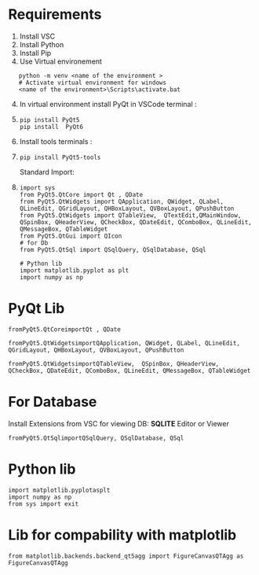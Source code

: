 # Requirements

1. Install VSC
2. Install Python
3. Install Pip
4. Use Virtual environement
```
   python -m venv <name of the environment > 
   # Activate virtual environment for windows 
   <name of the environment>\Scripts\activate.bat 
   ```
4. In virtual environment install PyQt in VSCode terminal :
5. ```
   pip install PyQt5 
   pip install  PyQt6
   ```
6. Install tools terminals :
7. ```
   pip install PyQt5-tools
   ```

   Standard Import:
8. ```
   import sys
   from PyQt5.QtCore import Qt , QDate 
   from PyQt5.QtWidgets import QApplication, QWidget, QLabel, QLineEdit, QGridLayout, QHBoxLayout, QVBoxLayout, QPushButton
   from PyQt5.QtWidgets import QTableView,  QTextEdit,QMainWindow, QSpinBox, QHeaderView, QCheckBox, QDateEdit, QComboBox, QLineEdit, QMessageBox, QTableWidget
   from PyQt5.QtGui import QIcon
   # for Db
   from PyQt5.QtSql import QSqlQuery, QSqlDatabase, QSql

   # Python lib
   import matplotlib.pyplot as plt
   import numpy as np 
   ```

# PyQt Lib

```
fromPyQt5.QtCoreimportQt , QDate

fromPyQt5.QtWidgetsimportQApplication, QWidget, QLabel, QLineEdit, QGridLayout, QHBoxLayout, QVBoxLayout, QPushButton

fromPyQt5.QtWidgetsimportQTableView,  QSpinBox, QHeaderView, QCheckBox, QDateEdit, QComboBox, QLineEdit, QMessageBox, QTableWidget
```


# For Database

Install Extensions from VSC for viewing DB: **SQLITE** Editor or Viewer

```
fromPyQt5.QtSqlimportQSqlQuery, QSqlDatabase, QSql
```


# Python lib

```
import matplotlib.pyplotasplt
import numpy as np
from sys import exit
```


# Lib for compability with matplotlib

```
from matplotlib.backends.backend_qt5agg import FigureCanvasQTAgg as FigureCanvasQTAgg
```
